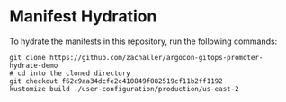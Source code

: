 # Manifest Hydration

To hydrate the manifests in this repository, run the following commands:

```shell
git clone https://github.com/zachaller/argocon-gitops-promoter-hydrate-demo
# cd into the cloned directory
git checkout f62c9aa34dcfe2c410849f082519cf11b2ff1192
kustomize build ./user-configuration/production/us-east-2
```
